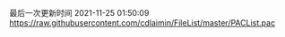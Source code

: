 最后一次更新时间 2021-11-25 01:50:09
https://raw.githubusercontent.com/cdlaimin/FileList/master/PACList.pac

